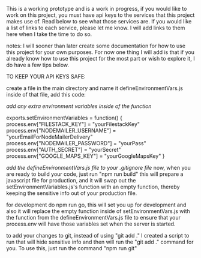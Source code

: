 This is a working prototype and is a work in progress, if you would like to work on this project, you must have api keys to the services that
this project makes use of. Read below to see what those services are. If you would like a list of links to each service, please let me know. I will add links to them here when I take the time to do so. 


notes: 
I will sooner than later create some documentation for how to use this project for your own purposes. For now one thing I will add is that if you already know how to use this project for the most part or wish to explore it, I do have a few tips below. 

TO KEEP YOUR API KEYS SAFE:

create a file in the main directory and name it defineEnvironmentVars.js  inside of that file, add this code:

*add any extra environment variables inside of the function*

exports.setEnvironmentVariables = function() {
	process.env["FILESTACK_KEY"] = "yourFilestackKey"
	process.env["NODEMAILER_USERNAME"] = "yourEmailForNodeMailerDelivery"
	process.env["NODEMAILER_PASSWORD"] = "yourPass"
	process.env["AUTH_SECRET"] = "yourSecret"
	process.env["GOOGLE_MAPS_KEY"] = "yourGoogleMapsKey"
}

*add the defineEnvironmentVars.js file to your .gitignore file*
now, when you are ready to build your code, just run "npm run build" this will prepare a javascript file for production, and it will swap out the setEnvironmentVariables.js's function with an empty function, thereby keeping the sensitive info out of your production file.

for development do npm run go, this will set you up for development and also it will replace the empty function inside of setEnvironmentVars.js with the function from the defineEnvironmentVars.js file to ensure that your process.env will have those variables set when the server is started.

to add your changes to git, instead of using "git add ." I created a script to run that will hide sensitive info and then will run the "git add ." command for you. To use this, just run the command "npm run git"
